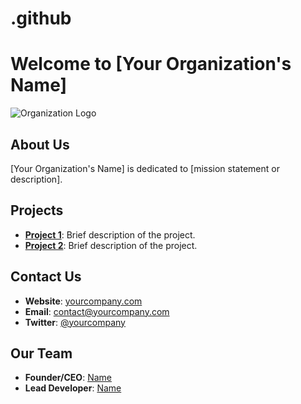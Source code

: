 # .github
# Welcome to [Your Organization's Name]

![Organization Logo](path/to/logo.png)

## About Us
[Your Organization's Name] is dedicated to [mission statement or description].

## Projects
- **[Project 1](link-to-project)**: Brief description of the project.
- **[Project 2](link-to-project)**: Brief description of the project.

## Contact Us
- **Website**: [yourcompany.com](https://yourcompany.com)
- **Email**: contact@yourcompany.com
- **Twitter**: [@yourcompany](https://twitter.com/yourcompany)

## Our Team
- **Founder/CEO**: [Name](link-to-profile)
- **Lead Developer**: [Name](link-to-profile)
